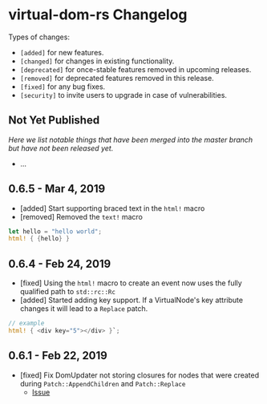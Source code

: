 # virtual-dom-rs Changelog

Types of changes:

- `[added]` for new features.
- `[changed]` for changes in existing functionality.
- `[deprecated]` for once-stable features removed in upcoming releases.
- `[removed]` for deprecated features removed in this release.
- `[fixed]` for any bug fixes.
- `[security]` to invite users to upgrade in case of vulnerabilities.

## Not Yet Published

_Here we list notable things that have been merged into the master branch but have not been released yet._

- ...

## 0.6.5 - Mar 4, 2019

- [added] Start supporting braced text in the `html!` macro
- [removed] Removed the `text!` macro

 ```rust
 let hello = "hello world";
 html! { {hello} }
 ```


## 0.6.4 - Feb 24, 2019

- [fixed] Using the `html!` macro to create an event now uses the fully qualified path to `std::rc::Rc`
- [added] Started adding key support. If a VirtualNode's key attribute changes it will lead to a `Replace` patch.

```rust
// example
html! { <div key="5"></div> }`;
````

## 0.6.1 - Feb 22, 2019

- [fixed] Fix DomUpdater not storing closures for nodes that were created during `Patch::AppendChildren`
 and `Patch::Replace`
  - [Issue](https://github.com/chinedufn/percy/issues/70)
